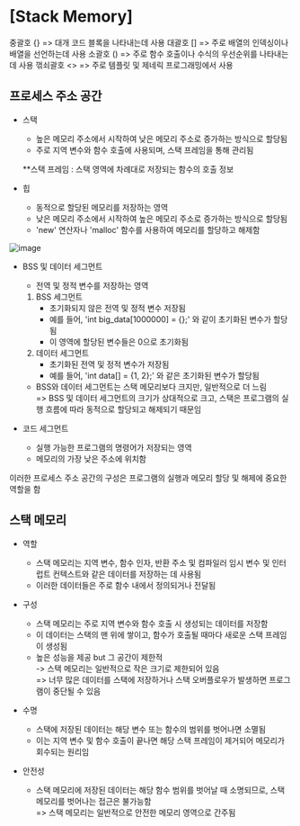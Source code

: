 # [Stack Memory]

중괄호 {} => 대개 코드 블록을 나타내는데 사용
대괄호 [] => 주로 배열의 인덱싱이나 배열을 선언하는데 사용
소괄호 () => 주로 함수 호출이나 수식의 우선순위를 나타내는데 사용
꺾쇠괄호 <> => 주로 템플릿 및 제네릭 프로그래밍에서 사용

## 프로세스 주소 공간

- 스택
	- 높은 메모리 주소에서 시작하여 낮은 메모리 주소로 증가하는 방식으로 할당됨
	- 주로 지역 변수와 함수 호출에 사용되며, 스택 프레임을 통해 관리됨
	
	**스택 프레임 : 스택 영역에 차례대로 저장되는 함수의 호출 정보

- 힙   
	- 동적으로 할당된 메모리를 저장하는 영역   
	- 낮은 메모리 주소에서 시작하여 높은 메모리 주소로 증가하는 방식으로 할당됨   
	- 'new' 연산자나 'malloc' 함수를 사용하여 메모리를 할당하고 해제함

![image](https://github.com/haedal-study/TinyStudy-Cpp/assets/92175769/c51a66db-404e-4df3-921d-73a157c0faa5)


- BSS 및 데이터 세그먼트   
	- 전역 및 정적 변수를 저장하는 영역   

	1. BSS 세그먼트   
		- 초기화되지 않은 전역 및 정적 변수 저장됨   
		- 예를 들어, 'int big_data[1000000] = {};' 와 같이 초기화된 변수가 할당됨   
		- 이 영역에 할당된 변수들은 0으로 초기화됨   
	2. 데이터 세그먼트   
		- 초기화된 전역 및 정적 변수가 저장됨   
		- 예를 들어, 'int data[] = {1, 2};' 와 같은 초기화된 변수가 할당됨   

	- BSS와 데이터 세그먼트는 스택 메모리보다 크지만, 일반적으로 더 느림   
	=> BSS 및 데이터 세그먼트의 크기가 상대적으로 크고, 스택은 프로그램의 실행 흐름에 따라 동적으로 할당되고 해제되기 때문임   

- 코드 세그먼트   
	- 실행 가능한 프로그램의 명령어가 저장되는 영역   
	- 메모리의 가장 낮은 주소에 위치함   

이러한 프로세스 주소 공간의 구성은 프로그램의 실행과 메모리 할당 및 해제에 중요한 역할을 함   

## 스택 메모리

- 역할
  - 스택 메모리는 지역 변수, 함수 인자, 반환 주소 및 컴파일러 임시 변수 및 인터럽트 컨텍스트와 같은 데이터를 저장하는 데 사용됨   
  - 이러한 데이터들은 주로 함수 내에서 정의되거나 전달됨   

- 구성
  - 스택 메모리는 주로 지역 변수와 함수 호출 시 생성되는 데이터를 저장함   
  - 이 데이터는 스택의 맨 위에 쌓이고, 함수가 호출될 때마다 새로운 스택 프레임이 생성됨   
  - 높은 성능을 제공 but 그 공간이 제한적   
    -> 스택 메모리는 일반적으로 작은 크기로 제한되어 있음   
    => 너무 많은 데이터를 스택에 저장하거나 스택 오버플로우가 발생하면 프로그램이 중단될 수 있음

- 수명
  - 스택에 저장된 데이터는 해당 변수 또는 함수의 범위를 벗어나면 소멸됨   
  - 이는 지역 변수 및 함수 호출이 끝나면 해당 스택 프레임이 제거되어 메모리가 회수되는 원리임

- 안전성
  - 스택 메모리에 저장된 데이터는 해당 함수 범위를 벗어날 때 소명되므로, 스택 메모리를 벗어나는 접근은 불가능함   
    => 스택 메모리는 일반적으로 안전한 메모리 영역으로 간주됨

